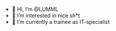 - 👋 Hi, I’m @LUMML
- 👀 I’m interested in nice sh*t
- 🌱 I’m currently a trainee as IT-specialist
<!---
LUMML/LUMML is a ✨ special ✨ repository because its `README.md` (this file) appears on your GitHub profile.
You can click the Preview link to take a look at your changes.
--->
